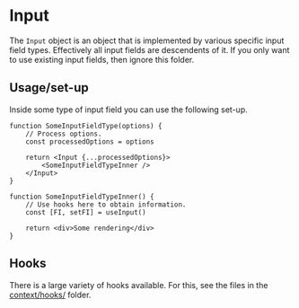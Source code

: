 # Input

The `Input` object is an object that is implemented by various specific input field types. Effectively all input fields are descendents of it. If you only want to use existing input fields, then ignore this folder.

## Usage/set-up

Inside some type of input field you can use the following set-up.

```
function SomeInputFieldType(options) {
	// Process options.
	const processedOptions = options

	return <Input {...processedOptions}>
		<SomeInputFieldTypeInner />
	</Input>
}

function SomeInputFieldTypeInner() {
	// Use hooks here to obtain information.
	const [FI, setFI] = useInput()

	return <div>Some rendering</div>
}
```

## Hooks

There is a large variety of hooks available. For this, see the files in the [context/hooks/](context/hooks/) folder.
